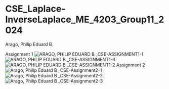 # CSE_Laplace-InverseLaplace_ME_4203_Group11_2024

Arago, Philip Eduard B.

Assignment 1
![ARAGO, PHILIP EDUARD B _CSE-ASSIGNMENT1-1](https://github.com/PhilipArago/CSE_Laplace-InverseLaplace_ME_4203_Group11_2024/assets/161115526/0c0f4d3e-080d-4b79-8b00-30f990989fdf)
![ARAGO, PHILIP EDUARD B _CSE-ASSIGNMENT1-3](https://github.com/PhilipArago/CSE_Laplace-InverseLaplace_ME_4203_Group11_2024/assets/161115526/9455f3f9-7ad8-4d2f-91bd-33f095358b3e)
![ARAGO, PHILIP EDUARD B _CSE-ASSIGNMENT1-2](https://github.com/PhilipArago/CSE_Laplace-InverseLaplace_ME_4203_Group11_2024/assets/161115526/249367c0-ed78-447a-a95b-a44222ef101a)
Assignment 2
![Arago, Philip Eduard B _CSE-Assignment2-1](https://github.com/PhilipArago/CSE_Laplace-InverseLaplace_ME_4203_Group11_2024/assets/161115526/5b362525-4e33-4fd1-9c18-6b584134ff14)
![Arago, Philip Eduard B _CSE-Assignment2-2](https://github.com/PhilipArago/CSE_Laplace-InverseLaplace_ME_4203_Group11_2024/assets/161115526/8476c5ef-588c-4788-837f-422a800072f8)
![Arago, Philip Eduard B _CSE-Assignment2-3](https://github.com/PhilipArago/CSE_Laplace-InverseLaplace_ME_4203_Group11_2024/assets/161115526/3775228c-5fb8-4e16-ba37-fcac3794e78b)
